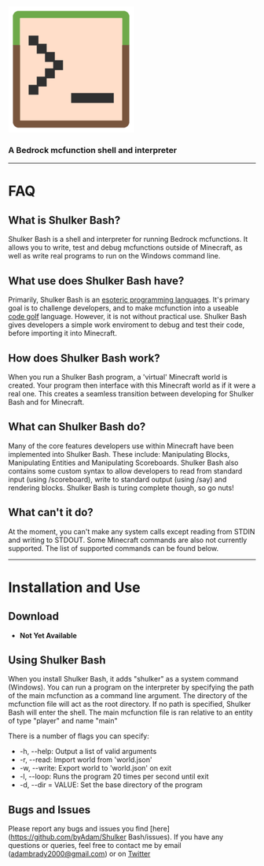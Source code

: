 ![Logo](icon.png "Logo")
### A Bedrock mcfunction shell and interpreter

***
# FAQ
## What is Shulker Bash?
Shulker Bash is a shell and interpreter for running Bedrock mcfunctions. It allows you to write, test and debug mcfunctions outside of Minecraft, as well as write real programs to run on the Windows command line.

## What use does Shulker Bash have?
Primarily, Shulker Bash is an [esoteric programming languages](https://en.wikipedia.org/wiki/Esoteric_programming_language). It's primary goal is to challenge developers, and to make mcfunction into a useable [code golf](https://en.wikipedia.org/wiki/Code_golf) language. However, it is not without practical use. Shulker Bash gives developers a simple work enviroment to debug and test their code, before importing it into Minecraft.

## How does Shulker Bash work?
When you run a Shulker Bash program, a 'virtual' Minecraft world is created. Your program then interface with this Minecraft world as if it were a real one. This creates a seamless transition between developing for Shulker Bash and for Minecraft.

## What can Shulker Bash do?
Many of the core features developers use within Minecraft have been implemented into Shulker Bash. These include: Manipulating Blocks, Manipulating Entities and Manipulating Scoreboards. Shulker Bash also contains some custom syntax to allow developers to read from standard input (using /scoreboard), write to standard output (using /say) and rendering blocks. Shulker Bash is turing complete though, so go nuts!

## What can't it do?
At the moment, you can't make any system calls except reading from STDIN and writing to STDOUT. Some Minecraft commands are also not currently supported. The list of supported commands can be found below.

***
# Installation and Use
## Download 
- **Not Yet Available**

## Using Shulker Bash
When you install Shulker Bash, it adds "shulker" as a system command (Windows).
You can run a program on the interpreter by specifying the path of the main mcfunction as a command line argument. The directory of the mcfunction file will act as the root directory. If no path is specified, Shulker Bash will enter the shell.
The main mcfunction file is ran relative to an entity of type "player" and name "main" 

There is a number of flags you can specify:
- -h, --help: Output a list of valid arguments
- -r, --read: Import world from 'world.json'
- -w, --write: Export world to 'world.json' on exit
- -l, --loop: Runs the program 20 times per second until exit
- -d, --dir = VALUE: Set the base directory of the program

## Bugs and Issues
Please report any bugs and issues you find [here](https://github.com/byAdam/Shulker Bash/issues). If you have any questions or queries, feel free to contact me by email (adambrady2000@gmail.com) or on [Twitter](https://twitter.com/byAdam_Net)

